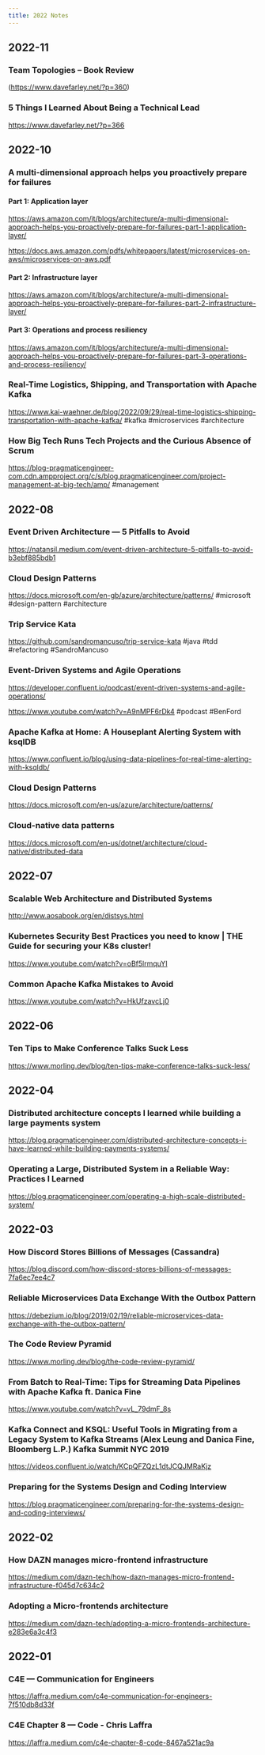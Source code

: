 ```yaml
---
title: 2022 Notes
---
```

## 2022-11

### Team Topologies – Book Review
(https://www.davefarley.net/?p=360)

### 5 Things I Learned About Being a Technical Lead
https://www.davefarley.net/?p=366

## 2022-10

### A multi-dimensional approach helps you proactively prepare for failures

#### Part 1: Application layer 
https://aws.amazon.com/it/blogs/architecture/a-multi-dimensional-approach-helps-you-proactively-prepare-for-failures-part-1-application-layer/

https://docs.aws.amazon.com/pdfs/whitepapers/latest/microservices-on-aws/microservices-on-aws.pdf

#### Part 2: Infrastructure layer
https://aws.amazon.com/it/blogs/architecture/a-multi-dimensional-approach-helps-you-proactively-prepare-for-failures-part-2-infrastructure-layer/

#### Part 3: Operations and process resiliency
https://aws.amazon.com/it/blogs/architecture/a-multi-dimensional-approach-helps-you-proactively-prepare-for-failures-part-3-operations-and-process-resiliency/

### Real-Time Logistics, Shipping, and Transportation with Apache Kafka 
https://www.kai-waehner.de/blog/2022/09/29/real-time-logistics-shipping-transportation-with-apache-kafka/
#kafka #microservices #architecture

### How Big Tech Runs Tech Projects and the Curious Absence of Scrum
https://blog-pragmaticengineer-com.cdn.ampproject.org/c/s/blog.pragmaticengineer.com/project-management-at-big-tech/amp/
#management

## 2022-08

### Event Driven Architecture — 5 Pitfalls to Avoid
https://natansil.medium.com/event-driven-architecture-5-pitfalls-to-avoid-b3ebf885bdb1

### Cloud Design Patterns
https://docs.microsoft.com/en-gb/azure/architecture/patterns/
#microsoft #design-pattern #architecture

### Trip Service Kata
https://github.com/sandromancuso/trip-service-kata
#java #tdd #refactoring #SandroMancuso

### Event-Driven Systems and Agile Operations
https://developer.confluent.io/podcast/event-driven-systems-and-agile-operations/

https://www.youtube.com/watch?v=A9nMPF6rDk4
#podcast #BenFord

### Apache Kafka at Home: A Houseplant Alerting System with ksqlDB
https://www.confluent.io/blog/using-data-pipelines-for-real-time-alerting-with-ksqldb/

### Cloud Design Patterns
https://docs.microsoft.com/en-us/azure/architecture/patterns/

### Cloud-native data patterns
https://docs.microsoft.com/en-us/dotnet/architecture/cloud-native/distributed-data

## 2022-07

### Scalable Web Architecture and Distributed Systems
http://www.aosabook.org/en/distsys.html

### Kubernetes Security Best Practices you need to know | THE Guide for securing your K8s cluster!
https://www.youtube.com/watch?v=oBf5lrmquYI

### Common Apache Kafka Mistakes to Avoid
https://www.youtube.com/watch?v=HkUfzavcLj0

## 2022-06

### Ten Tips to Make Conference Talks Suck Less
https://www.morling.dev/blog/ten-tips-make-conference-talks-suck-less/

## 2022-04

### Distributed architecture concepts I learned while building a large payments system
https://blog.pragmaticengineer.com/distributed-architecture-concepts-i-have-learned-while-building-payments-systems/

### Operating a Large, Distributed System in a Reliable Way: Practices I Learned
https://blog.pragmaticengineer.com/operating-a-high-scale-distributed-system/

## 2022-03

### How Discord Stores Billions of Messages (Cassandra)
https://blog.discord.com/how-discord-stores-billions-of-messages-7fa6ec7ee4c7

### Reliable Microservices Data Exchange With the Outbox Pattern
https://debezium.io/blog/2019/02/19/reliable-microservices-data-exchange-with-the-outbox-pattern/

### The Code Review Pyramid
https://www.morling.dev/blog/the-code-review-pyramid/

### From Batch to Real-Time: Tips for Streaming Data Pipelines with Apache Kafka ft. Danica Fine
https://www.youtube.com/watch?v=vL_79dmF_8s

### Kafka Connect and KSQL: Useful Tools in Migrating from a Legacy System to Kafka Streams (Alex Leung and Danica Fine, Bloomberg L.P.) Kafka Summit NYC 2019
https://videos.confluent.io/watch/KCpQFZQzL1dtJCQJMRaKjz

### Preparing for the Systems Design and Coding Interview
https://blog.pragmaticengineer.com/preparing-for-the-systems-design-and-coding-interviews/

## 2022-02

### How DAZN manages micro-frontend infrastructure
https://medium.com/dazn-tech/how-dazn-manages-micro-frontend-infrastructure-f045d7c634c2

### Adopting a Micro-frontends architecture
https://medium.com/dazn-tech/adopting-a-micro-frontends-architecture-e283e6a3c4f3

## 2022-01

### C4E — Communication for Engineers
https://laffra.medium.com/c4e-communication-for-engineers-7f510db8d33f

### C4E Chapter 8 — Code - Chris Laffra
https://laffra.medium.com/c4e-chapter-8-code-8467a521ac9a